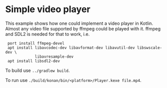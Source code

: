 # Simple video player

 This example shows how one could implement a video player in Kotlin.
Almost any video file supported by ffmpeg could be played with it.
ffmpeg and SDL2 is needed for that to work, i.e.

     port install ffmpeg-devel
     apt install libavcodec-dev libavformat-dev libavutil-dev libswscale-dev \
                 libavresample-dev
     apt install libsdl2-dev

To build use `../gradlew build`.

To run use `./build/konan/bin/<platform>/Player.kexe file.mp4`.


